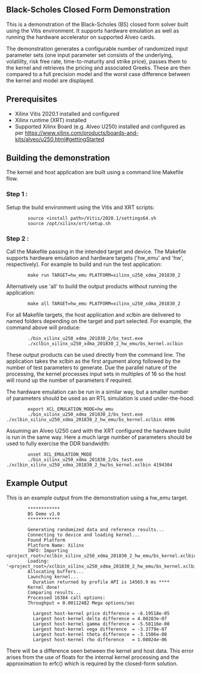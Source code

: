 ## Black-Scholes Closed Form Demonstration
This is a demonstration of the Black-Scholes (BS) closed form solver built using the Vitis environment.  It supports hardware emulation as well as running the hardware accelerator on supported Alveo cards.

The demonstration generates a configurable number of randomized input parameter sets (one input parameter set consists of the underlying, volatility, risk free rate, time-to-maturity and strike price), passes them to the kernel and retrieves the pricing and associated Greeks.  These are then compared to a full precision model and the worst case difference between the kernel and model are displayed.

## Prerequisites

- Xilinx Vitis 2020.1 installed and configured
- Xilinx runtime (XRT) installed
- Supported Xilinx Board (e.g. Alveo U250) installed and configured as per https://www.xilinx.com/products/boards-and-kits/alveo/u250.html#gettingStarted

## Building the demonstration
The kernel and host application are built using a command line Makefile flow.

### Step 1 :
Setup the build environment using the Vitis and XRT scripts:

            source <install path>/Vitis/2020.1/settings64.sh
            source /opt/xilinx/xrt/setup.sh

### Step 2 :
Call the Makefile passing in the intended target and device. The Makefile supports hardware emulation and hardware targets ('hw_emu' and 'hw', respectively). For example to build and run the test application:

            make run TARGET=hw_emu PLATFORM=xilinx_u250_xdma_201830_2

Alternatively use 'all' to build the output products without running the application:

            make all TARGET=hw_emu PLATFORM=xilinx_u250_xdma_201830_2

For all Makefile targets, the host application and xclbin are delivered to named folders depending on the target and part selected.  For example, the command above will produce:

            ./bin_xilinx_u250_xdma_201830_2/bs_test.exe
            ./xclbin_xilinx_u250_xdma_201830_2_hw_emu/bs_kernel.xclbin

These output products can be used directly from the command line.  The application takes the xclbin as the first argument along followed by the number of test parameters to generate.  Due the parallel nature of the processing, the kernel processes input sets in multiples of 16 so the host will round up the number of parameters if required.


The hardware emulation can be run in a similar way, but a smaller number of parameters should be used as an RTL simulation is used under-the-hood:

            export XCL_EMULATION_MODE=hw_emu
            ./bin_xilinx_u250_xdma_201830_2/bs_test.exe ./xclbin_xilinx_u250_xdma_201830_2_hw_emu/bs_kernel.xclbin 4096

Assuming an Alveo U250 card with the XRT configured the hardware build is run in the same way.  Here a much large number of parameters should be used to fully exercise the DDR bandwidth:

            unset XCL_EMULATION_MODE
            ./bin_xilinx_u250_xdma_201830_2/bs_test.exe ./xclbin_xilinx_u250_xdma_201830_2_hw/bs_kernel.xclbin 4194304

## Example Output
This is an example output from the demonstration using a hw_emu target.


            ************
            BS Demo v1.0
            ************

            Generating randomized data and reference results...
            Connecting to device and loading kernel...
            Found Platform
            Platform Name: Xilinx
            INFO: Importing <project_root>/xclbin_xilinx_u250_xdma_201830_2_hw_emu/bs_kernel.xclbin
            Loading: '<project_root>/xclbin_xilinx_u250_xdma_201830_2_hw_emu/bs_kernel.xclbin'
            Allocating buffers...
            Launching kernel...
              Duration returned by profile API is 14565.9 ms ****
            Kernel done!
            Comparing results...
            Processed 16384 call options:
            Throughput = 0.00112482 Mega options/sec

              Largest host-kernel price difference = -6.19518e-05
              Largest host-kernel delta difference = 4.00283e-07
              Largest host-kernel gamma difference = -5.58116e-08
              Largest host-kernel vega difference  = -3.3779e-07
              Largest host-kernel theta difference = -3.1506e-08
              Largest host-kernel rho difference   = 1.08024e-06



There will be a difference seen between the kernel and host data.  This error arises from the use of floats for the internal kernel processing and the approximation to erfc() which is required by the closed-form solution.
